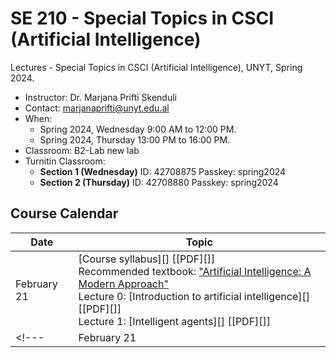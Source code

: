 # SE 210 - Special Topics in CSCI (Artificial Intelligence)
Lectures - Special Topics in CSCI (Artificial Intelligence), UNYT, Spring 2024.

- Instructor: Dr. Marjana Prifti Skenduli
- Contact: [marjanaprifti@unyt.edu.al](mailto:marjanaprifti@unyt.edu.al)
- When:
  - Spring 2024, Wednesday 9:00 AM to 12:00 PM.
  - Spring 2024, Thursday 13:00 PM to 16:00 PM.
- Classroom: B2-Lab new lab
- Turnitin Classroom:
  - **Section 1 (Wednesday)** ID: 42708875 Passkey: spring2024
  - **Section 2 (Thursday)** ID: 42708880 Passkey: spring2024

## Course Calendar

| Date | Topic |
| ---- | ----- |
| February 21 | [Course syllabus][] [[PDF][]] <br> Recommended textbook: ["Artificial Intelligence: A Modern Approach"][ebook] <br>Lecture 0: [Introduction to artificial intelligence][] [[PDF][]] <br> Lecture 1: [Intelligent agents][] [[PDF][]]  |
<!---| February 21 | [Course syllabus] [[PDF][syllabus-pdf]] <br> Lecture 0: [Introduction to artificial intelligence][l0] [[PDF][l0-pdf]] <br> Lecture 1: [Intelligent agents][l1] [[PDF][l1-pdf]]  |--->

<!---| February 23 | Lecture 2: [Solving problems by searching][l2] [[PDF][l2-pdf]] [[video][l2-vid]] <br> Lecture 2b: [Constraint satisfaction problems][l2b] [[PDF][l2b-pdf]] (optional)<br> Project 1: [Search algorithms](projects/project1) (due by October 7) |--->


[syllabus]: [https://glouppe.github.io/info8006-introduction-to-ai/?p=course-syllabus.md](https://github.com/glouppe/info8006-introduction-to-ai/blob/info8006-2022/course-syllabus.md)


[syllabus-pdf]: https://glouppe.github.io/info8006-introduction-to-ai/pdf/course-syllabus.pdf
[syllabus-vid]: https://www.youtube.com/watch?v=XOjc3OtJA4U
[l0]: https://glouppe.github.io/info8006-introduction-to-ai/?p=lecture0.md
[l0-pdf]: https://glouppe.github.io/info8006-introduction-to-ai/pdf/lec0.pdf
[l0-vid]: https://www.youtube.com/watch?v=G6YrPwF-to8
[l1]: https://glouppe.github.io/info8006-introduction-to-ai/?p=lecture1.md
[l1-pdf]: https://glouppe.github.io/info8006-introduction-to-ai/pdf/lec1.pdf
[l1-vid]: https://www.youtube.com/watch?v=WYxZiGIZXSs
[ebook]: https://github.com/yanshengjia/ml-road/blob/master/resources/Artificial%20Intelligence%20-%20A%20Modern%20Approach%20(3rd%20Edition).pdf
